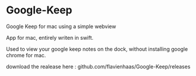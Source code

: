 # Google-Keep
Google Keep for mac using a simple webview


App for mac, entirely writen in swift.

Used to view your google keep notes on the dock, without installing google chrome for mac.

download the realease here : github.com/flavienhaas/Google-Keep/releases
